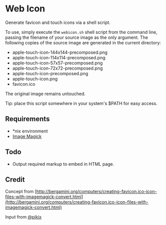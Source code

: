 # Web Icon

Generate favicon and touch icons via a shell script.

To use, simply execute the ```webicon.sh``` shell script from the command line, passing the filename of your source image as the only argument. The following copies of the source image are generated in the current directory:

* apple-touch-icon-144x144-precomposed.png
* apple-touch-icon-114x114-precomposed.png
* apple-touch-icon-57x57-precomposed.png
* apple-touch-icon-72x72-precomposed.png
* apple-touch-icon-precomposed.png
* apple-touch-icon.png
* favicon.ico

The original image remains untouched.

Tip: place this script somewhere in your system's $PATH for easy access.

## Requirements

* *nix environment
* [Image Magick](http://www.imagemagick.org/)

## Todo

* Output required markup to embed in HTML page.

## Credit

Concept from [http://bergamini.org/computers/creating-favicon.ico-icon-files-with-imagemagick-convert.html](http://bergamini.org/computers/creating-favicon.ico-icon-files-with-imagemagick-convert.html)

Input from [@pjkix](https://github.com/pjkix)
